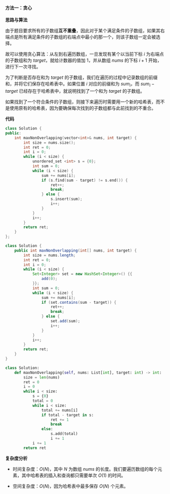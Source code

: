 #### 方法一：贪心

**思路与算法**

由于题目要求所有的子数组**互不重叠**，因此对于某个满足条件的子数组，如果其右端点是所有满足条件的子数组的右端点中最小的那一个，则该子数组一定会被选择。

故可以使用贪心算法：从左到右遍历数组，一旦发现有某个以当前下标 $i$ 为右端点的子数组和为 $\textit{target}$，就给计数器的值加 $1$，并从数组 $\textit{nums}$ 的下标 $i+1$ 开始，进行下一次寻找。

为了判断是否存在和为 $\textit{target}$ 的子数组，我们在遍历的过程中记录数组的前缀和，并将它们保存在哈希表中。如果位置 $i$ 对应的前缀和为 $\textit{sum}_i$，而 $\textit{sum}_i-\textit{target}$ 已经存在于哈希表中，就说明找到了一个和为 $\textit{target}$ 的子数组。

如果找到了一个符合条件的子数组，则接下来遍历时需要用一个新的哈希表，而不是使用原有的哈希表，因为要确保每次找到的子数组都与此前找到的不重合。

**代码**

```C++ [sol1-C++]
class Solution {
public:
    int maxNonOverlapping(vector<int>& nums, int target) {
        int size = nums.size();
        int ret = 0;
        int i = 0;
        while (i < size) {
            unordered_set <int> s = {0};
            int sum = 0;
            while (i < size) {
                sum += nums[i];
                if (s.find(sum - target) != s.end()) {
                    ret++;
                    break;
                } else {
                    s.insert(sum);
                    i++;
                }
            }
            i++;
        }
        return ret;
    }
};
```

```Java [sol1-Java]
class Solution {
    public int maxNonOverlapping(int[] nums, int target) {
        int size = nums.length;
        int ret = 0;
        int i = 0;
        while (i < size) {
            Set<Integer> set = new HashSet<Integer>() {{
                add(0);
            }};
            int sum = 0;
            while (i < size) {
                sum += nums[i];
                if (set.contains(sum - target)) {
                    ret++;
                    break;
                } else {
                    set.add(sum);
                    i++;
                }
            }
            i++;
        }
        return ret;
    }
}
```

```Python [sol1-Python3]
class Solution:
    def maxNonOverlapping(self, nums: List[int], target: int) -> int:
        size = len(nums)
        ret = 0
        i = 0
        while i < size:
            s = {0}
            total = 0
            while i < size:
                total += nums[i]
                if total - target in s:
                    ret += 1
                    break
                else:
                    s.add(total)
                    i += 1
            i += 1
        return ret
```

**复杂度分析**

- 时间复杂度：$O(N)$，其中 $N$ 为数组 $\textit{nums}$ 的长度。我们要遍历数组的每个元素，其中哈希表的插入和查询都只需要单次 $O(1)$ 的时间。

- 空间复杂度：$O(N)$，因为哈希表中最多保存 $O(N)$ 个元素。